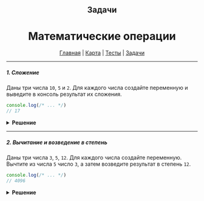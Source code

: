 <div align="center">

## Задачи
# Математические операции

[Главная](https://github.com/dollaween/junior-roadmap/)
|
[Карта](/roadmap/README.md)
|
[Тесты](/tests/README.md)
|
[Задачи](/tasks/README.md)

</div>

---

##### 1. Сложение

Даны три числа `10`, `5` и `2`. Для каждого числа создайте переменную и выведите в консоль результат их сложения.

```js
console.log(/* ... */)
// 17
```

<details><summary><b>Решение</b></summary>
<p>

```js
const a = 10
const b = 5
const c = 2

console.log(a + b + c)
```

</p>
</details>

---

##### 2. Вычитание и возведение в степень

Даны три числа `3`, `5`, `12`. Для каждого числа создайте переменную. Вычтите из числа `5` число `3`, а затем возведите результат в степень `12`.

```javascript
console.log(/* ... */)
// 4096
```

<details><summary><b>Решение</b></summary>
<p>

```js
const a = 3
const b = 5
const c = 12

console.log((b - a) ** c)
```

</p>
</details>

